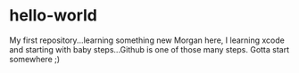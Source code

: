 # hello-world
My first repository...learning something new
Morgan here, I learning xcode and starting with baby steps...Github is one of those many steps.
Gotta start somewhere ;)
